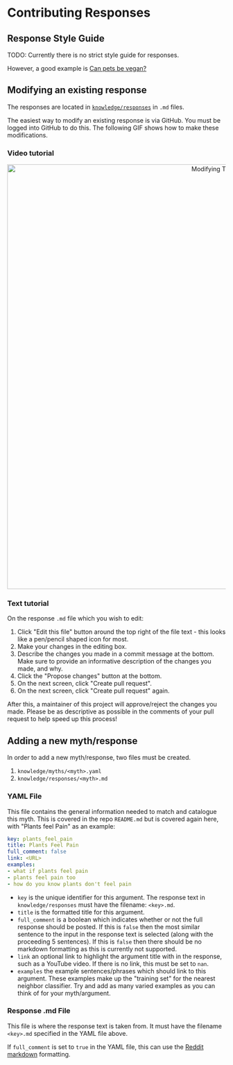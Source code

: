 # Contributing Responses

## Response Style Guide

TODO: Currently there is no strict style guide for responses.

However, a good example is [Can pets be vegan?](https://github.com/veganhacktivists/animalsupportbot/blob/master/knowledge/responses/can_pets_be_vegan.md)

## Modifying an existing response

The responses are located in [`knowledge/responses`](https://github.com/veganhacktivists/animalsupportbot/tree/master/knowledge/responses) in `.md` files.

The easiest way to modify an existing response is via GitHub. You must be logged into GitHub to do this. The following GIF shows how to make these modifications.

### Video tutorial

<p align="center">
  <img alt="Modifying Tutorial GIF" src="../../media/modifying_tutorial.gif" width="980px">
</p>

### Text tutorial

On the response `.md` file which you wish to edit:
   1. Click "Edit this file" button around the top right of the file text - this looks like a pen/pencil shaped icon for most.
   2. Make your changes in the editing box.
   3. Describe the changes you made in a commit message at the bottom. Make sure to provide an informative description of the changes you made, and why.
   4. Click the "Propose changes" button at the bottom.
   5. On the next screen, click "Create pull request".
   6. On the next screen, click "Create pull request" again.

After this, a maintainer of this project will approve/reject the changes you made. Please be as descriptive as possible in the comments of your pull request to help speed up this process!

## Adding a new myth/response

In order to add a new myth/response, two files must be created.

  1. `knowledge/myths/<myth>.yaml`
  2. `knowledge/responses/<myth>.md`

### YAML File

This file contains the general information needed to match and catalogue this myth. This is covered in the repo `README.md` but is covered again here, with "Plants feel Pain" as an example:

```yaml
key: plants_feel_pain
title: Plants Feel Pain 
full_comment: false 
link: <URL> 
examples:
- what if plants feel pain
- plants feel pain too
- how do you know plants don't feel pain
```

- `key` is the unique identifier for this argument. The response text in `knowledge/responses` must have the filename: `<key>.md`.
- `title` is the formatted title for this argument.
- `full_comment` is a boolean which indicates whether or not the full response should be posted. If this is `false` then the most similar sentence to the input in the response text is selected (along with the proceeding 5 sentences). If this is `false` then there should be no markdown formatting as this is currently not supported.
- `link` an optional link to highlight the argument title with in the response, such as a YouTube video. If there is no link, this must be set to `nan`.
- `examples` the example sentences/phrases which should link to this argument. These examples make up the "training set" for the nearest neighbor classifier. Try and add as many varied examples as you can think of for your myth/argument.

### Response .md File

This file is where the response text is taken from. It must have the filename `<key>.md` specified in the YAML file above.

If `full_comment` is set to `true` in the YAML file, this can use the [Reddit markdown](https://reddit.com/wiki/markdown) formatting.
